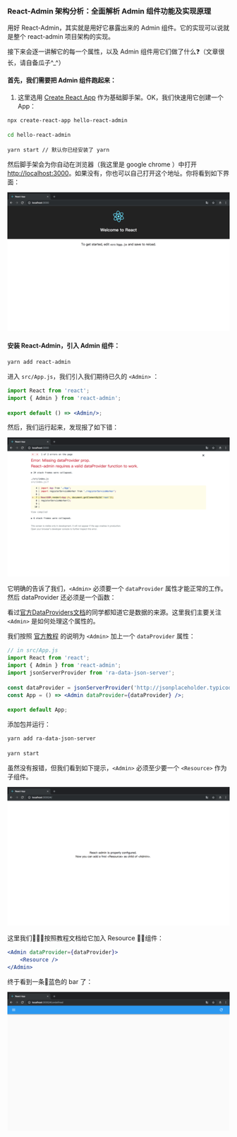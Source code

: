 ### React-Admin 架构分析：全面解析 Admin 组件功能及实现原理

用好 React-Admin，其实就是用好它暴露出来的 Admin 组件。它的实现可以说就是整个 react-admin 项目架构的实现。

接下来会逐一讲解它的每一个属性，以及 Admin 组件用它们做了什么❓（文章很长，请自备瓜子^_^）

#### 首先，我们需要把 Admin 组件跑起来：

1. 这里选用 [Create React App](https://github.com/facebook/create-react-app) 作为基础脚手架。OK，我们快速用它创建一个 App：

```sh
npx create-react-app hello-react-admin

cd hello-react-admin

yarn start // 默认你已经安装了 yarn 
```

然后脚手架会为你自动在浏览器（我这里是 google chrome ）中打开 [http://localhost:3000](http://localhost:3000)。如果没有，你也可以自己打开这个地址。你将看到如下界面：

![](../images/core-admin/1.png)

#### 安装 React-Admin，引入 Admin 组件：

```sh
yarn add react-admin
```

进入 `src/App.js`，我们引入我们期待已久的 `<Admin>` ：

```jsx
import React from 'react';
import { Admin } from 'react-admin';

export default () => <Admin/>;
```

然后，我们运行起来，发现报了如下错：

![](../images/core-admin/2.png)

它明确的告诉了我们，`<Admin>` 必须要一个 `dataProvider` 属性才能正常的工作。然后 dataProvider 还必须是一个函数：

看过[官方DataProviders文档](https://marmelab.com/react-admin/DataProviders.html)的同学都知道它是数据的来源。这里我们主要关注 `<Admin>` 是如何处理这个属性的。

我们按照 [官方教程](https://marmelab.com/react-admin/Tutorial.html) 的说明为 `<Admin>` 加上一个 `dataProvider` 属性：

```jsx
// in src/App.js
import React from 'react';
import { Admin } from 'react-admin';
import jsonServerProvider from 'ra-data-json-server';

const dataProvider = jsonServerProvider('http://jsonplaceholder.typicode.com');
const App = () => <Admin dataProvider={dataProvider} />;

export default App;
```

添加包并运行：

```sh
yarn add ra-data-json-server

yarn start
```

虽然没有报错，但我们看到如下提示，`<Admin>` 必须至少要一个 `<Resource>` 作为子组件。

![](../images/core-admin/3.png)

这里我们按照教程文档给它加入 Resource 组件：

```jsx
<Admin dataProvider={dataProvider}>
    <Resource />
</Admin>
```

终于看到一条蓝色的 bar 了：

![](../images/core-admin/4.png)
